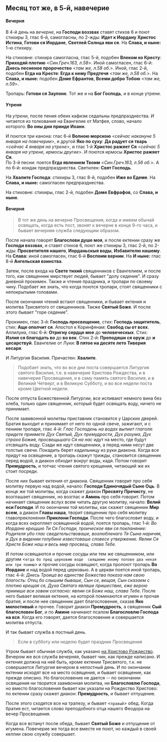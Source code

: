 
## Месяц тот же, в 5-й, навечерие

#### Вечерня

В 4-й день на *вечерне*, на **Господи воззвах** ставят стихов 6 и поют стихиры 3, глас 6-й, самогласны, 
по 2-жды: **Идет к Иордану Христос Истина**, **Готови ся Иордане**, **Светлей Солнца яви ся**. 
На **Слава, и ныне:** 1-ю стихиру.   

На стиховне: стихира самогласна, глас 5-й, подобен **Влеком ко Кресту**: **Приходяй плотию** <*Син.Греч.163, л.58*>. 
Иной самогласен, глас 6-й: **Днесь песненое пророчество** <*там же, л.58 об.*>. 
Иной, глас 2-й, подобен **Егда на Кресте**: **Егда к нему Предтечя** <*там же, л.58 об.*>. 
На **Слава, и ныне:** подобен **Доме Ефрантов**, **Всеми добро Тобою** <*там же, л.59*>.  

Тропарь: **Готови ся Заулоне**. Тот же и на **Бог Господь**, и в конце утрени.

#### Утреня

На *утрени*, после пения обеих кафизм седальны предпразднества. И читается из толкования на Евангелие 
от Матфея, слово, начало которого: **Во оны дни прииде Иоанн**. 

И поются три канона: глас 6-й **Волною морскою** <*сейчас накануне 5 января на повечерии*>, 
и другой **Яко по суху**: **Да радует ся тварь** <*сейчас 4 января на утрене*>, 
и глас 1-й **Христос ражяет Ся** <*сейчас 5 января на утрене, ирмосы другие*>. 
И поются ирмосы **Христос ражяет Ся**.   
По 3-й песни: поется **Егда явлением Твоим** <*Син.Греч.163, л.56 об.*>. 
А по 6-й: кондак предпразднества. 
Светилен: **Свят Господь**. 

На **Хвалите Господа**: стихиры 3, глас 8-й, подобен **Иже во Едеме**. На **Слава, и ныне:** 
самогласен предпразднества. 

На стиховне: стихиры, глас 2-й, подобен **Доме Евфрафов**, со **Слава, и ныне**. 

#### Вечерня

> В тот же день на вечерне Просвещения, когда и имеем обычай освящать, когда есть пост, звонят к вечерне 
> в конце 9-го часа, и бывает вечерняя служба следующим образом. 
 
После начала говорят **Благослови душе моя**, и после ектении сразу же **Господи воззвах**, и ставят 
стихов 6, поют же стихиры 3, глас 2-й, по 2-жды: **Просветителя нашего**, **Иорданьскыя воды**, 
**Избавителю нашему**. На **Слава:** иной самогласен, глас 6-й **Воспоим вернии**. 
На **И ныне:** глас 8-й **Ангельская воинства**. 

Затем, после входа на **Свете тихий** священников с Евангелием, и после того, как священник мирствует 
людей, бывает "долу седение". И сразу дневной прокимен. Также и чтения праздника, и тропари по своему чину. 
Подобает же знать, что когда поются тропари, стоят священники с непокрытыми головами. 

После окончания чтений встают священники, и бывает ектения и молитва Трисвятого от священников. 
Также **Святый Боже**. И после этого бывает "горе седение". 

Прокимен, глас 3-й: **Господь просвещение**, стих: **Господь защититель**, стих: **Аще ополчит ся**. 
Апостол к Коринфянам: **Свобод сы от всех**. 
Аллилуиа, глас 6-й: **Отригну сердце мое** до **человеческых**. 
Стих: **Излия ся благодать во** до **во век**. 
Стих 2-й: **Преподяши ся оруж** до **и цесарствуй**. 
Евангелие от Луки: **В пятое на десяте лето Тиверия кесаря**. 

И Литургия Василия. Причастен: **Хвалите**. 

> Подобает знать, что во все дни поста совершается Литургия святого Василия, т.е. в навечерие 
> Христова Рождества, и в навечерие Просвещения, и в саму память святого Василия, и в Великий Четверг, 
> и в Великую Субботу, и во все недели поста кроме Цветной недели. 

После отпуста Божественной Литургии, все испивают немного вина без хлеба, только один священник, который 
будет освящать воду, ничего не принимает. 

После заамвонной молитвы приставник становится у Царских дверей. Братия выходит и принимает от него 
по одной свече, зажигают, и с пением тропаря, глас 4-й: *Глас Господень на водах выпиет глаголя: 
придете приимете Дух Святый, Дух премудрости, Дух разума, Дух страха Божия, просвещьшаго Ся на нас* 
идут на место, где будут отсвящать воду. Сзади же идут священники, а перед ними несут две толстые свечи. 
Покадить берет кадильницу из руки диакона. Когда все придут на освящение, а тропарь скажут трижды, 
становится священник перед водой, а диакон обходит вокруг воды, кадя. Потом говорит **Премудрость**, 
и тотчас чтения святого крещения, читающий же их стоит посреди. 

После них бывает ектения от диакона. Священник говорит про себя молитву первую над водой, 
начало: **Господи Единочядый Сыне Оць**. В конце же той молитвы, когда скажет диакон **Пресвяту 
Пречисту**, не возглашает священник, но возглас и **Аминь** про себя говорит. Потом начинает 
священник вслух всем читать другую молитву, начало: **Велий еси Господи**. И по окончании той молитвы, 
как скажет священник **Мир всем**, а диакон **Главы наша**, творит священник про себя молитву 
главопреклонения **Приклони Господи**. После чего благословит воду, и когда всех окропляет 
освященной водой, поется тропарь, глас 1-й: *Во Иордане крещшю Ти Ся Господи, троическое яви ся 
покланяние: Родителя убо глас сведетельствоваше, возлюбленаго Тя Сына наричяя, и Дух в видении 
голубине известоваше словесе утвержение. Явлии Ся Христе Боже наш и весь мир просвещ, слава Тебе*. 

И потом освящаются и прочие сосуды или тем же священником, или другим <`егда бо пред церковию воде 
свящаеме иному попове два некая или три поимш`> и прочие сосуды освящают, когда пропоют тропарь 
**Во Иордане** и над водой перед церковью. А в церкви поется иной тропарь, глас 4-й: *Днесь Троица 
во единстве Божества показа нам свою благость: Отец бо слышим бываше, Сын се, вещая, Сын сказаем 
с плотию крещая ся, Духа Святаго являше пришествие, еже верою приимше вси зовем согласно: явлии ся 
Боже наш, слава Тебе*. После него бывает великая ектения, на которой поминаются игумен и прочая братия, 
и после нее священник дает благословение, сказав **Яко милостивый** и прочее. Говорит диакон 
**Премудрость**, а священник **Сый благословен Бог**, и по **Амине** начинают псалом 
**Благословлю Господа на вся**. Когда его говорят, дается благословение и совершается молитва отпуста. 

И так бывает служба в постный день. 

> Если в субботу или неделю будет праздник Просвещения 

Утром бывает обычная служба, как указано [на Христово Рождество](../12_december/12_24_AST.ru.md). 
Вечером же вся служба вечерняя, бывает чин, как прежде написано. И ектения должна на ней быть, 
кроме ектении Трисвятого, т.к. не совершается Литургия вечером в непостный день. И по окончании 
ектении исходят все на место освящения, и бывает освящение, как прежде описано. Но благословение 
не дается -- по окончании освящения ни творится заамвонная молитва, ни **Благословлю Господа**, но 
вместо благословения бывает как указали на Рождество Христово: по ектении сразу скажет диакон: 
**Премудрость**, и бывает отпущение. 

После этого сходятся все на трапезу, и бывает <`правый`> обед. Когда братия ест, читается слово 
преподобного отца нашего Феодора на вечер Просвещения. 

Когда все встанут после обеда, бывает **Святый Боже** и отпущение от игумена. 
Повечерие же тогда все вместе не поют, но каждый в своей келлии свою службу совершает. 

   